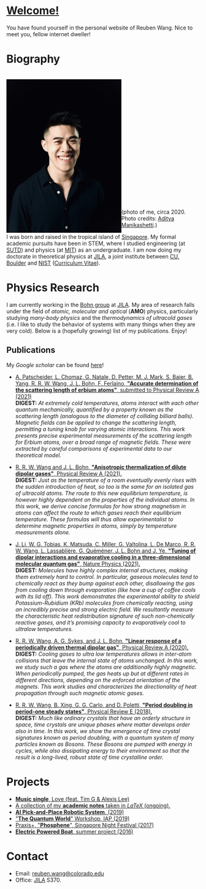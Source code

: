 # [Welcome!](https://reubenwangrongwen.github.io/)

You have found yourself in the personal website of Reuben Wang. Nice to meet you, fellow internet dweller!

# Biography

<br/>
<img align="left" src="Images/portrait_casual.JPG" width="300"> 
<br/><br/><br/><br/><br/><br/><br/><br/><br/><br/><br/><br/><br/><br/><br/><br/><br/><br/><br/>

(photo of me, circa 2020. Photo credits: [Aditya Manikashetti](https://www.splitsecond.sg/).)

I was born and raised in the tropical island of [Singapore](https://www.visitsingapore.com/en/). My formal academic pursuits have been in STEM, where I studied engineering (at [SUTD](https://www.sutd.edu.sg/)) and physics (at [MIT](http://www.mit.edu/)) as an undergraduate. I am now doing my doctorate in theoretical physics at [JILA](https://jila.colorado.edu/), a joint institute between [CU, Boulder](https://www.colorado.edu/) and [NIST](https://www.nist.gov/) ([Curriculum Vitae](./CV2022.pdf)). 
<!---
[Here's](./whyPhD.md) a little write up of why a PhD for those interested.
--> 

# Physics Research

I am currently working in the [Bohn group](http://grizzly.colorado.edu/) at [JILA](https://jila.colorado.edu/). My area of research falls under the field of *atomic, molecular and optical* (**AMO**) physics, particularly studying *many-body physics* and the *thermodynamics of ultracold gases* (i.e. I like to study the behavior of systems with many things when they are very cold). Below is a (hopefully growing) list of my publications. Enjoy! 

## Publications

My *Google scholar* can be found [here](https://scholar.google.com/citations?user=Lsw_2DgAAAAJ&hl=en&authuser=1)!

* [A. Patscheider, L. Chomaz, G. Natale, D. Petter, M. J. Mark, S. Baier, B. Yang, R. R. W. Wang, J. L. Bohn, F. Ferlaino, **"Accurate determination of the scattering length of erbium atoms"**, submitted to Physical Review A (2021)](https://arxiv.org/abs/2112.11883) <br />
**DIGEST:**
*At extremely cold temperatures, atoms interact with each other quantum mechanically, quantified by a property known as the scattering length (analogous to the diameter of colliding billiard balls). Magnetic fields can be applied to change the scattering length, permitting a tuning knob for varying atomic interactions. This work presents precise experimental measurements of the scattering length for Erbium atoms, over a broad range of magnetic fields. These were extracted by careful comparisons of experimental data to our theoretical model.*

* [R. R. W. Wang and J. L. Bohn, **"Anisotropic thermalization of dilute dipolar gases"**, Physical Review A (2021).](https://journals.aps.org/pra/abstract/10.1103/PhysRevA.103.063320) <br />
**DIGEST:**
*Just as the temperature of a room eventually evenly rises with the sudden introduction of heat, so too is the same for an isolated gas of ultracold atoms. The route to this new equilibrium temperature, is however highly dependent on the properties of the individual atoms. In this work, we derive concise formulas for how strong magnetism in atoms can affect the route to which gases reach their equilibrium temperature. These formulas will thus allow experimentalist to determine magnetic properties in atoms, simply by temperature measurements alone.*

* [J. Li, W. G. Tobias, K. Matsuda, C. Miller, G. Valtolina, L. De Marco, R. R. W. Wang, L. Lassablière, G. Quéméner, J. L. Bohn and J. Ye, **"Tuning of dipolar interactions and evaporative cooling in a three-dimensional molecular quantum gas"**, Nature Physics (2021).](https://www.nature.com/articles/s41567-021-01329-6) <br />
**DIGEST:**
*Molecules have highly complex internal structures, making them extremely hard to control. In particular, gaseous molecules tend to chemically react as they bump against each other, disallowing the gas from cooling down through evaporation (like how a cup of coffee cools with its lid off).  This work demonstrates the experimental ability to shield Potassium-Rubidium (KRb) molecules from chemically reacting, using an incredibly precise and strong electric field. We resultantly measure the characteristic heat redistribution signature of such non-chemically reactive gases, and it’s promising capacity to evaporatively cool to ultralow temperatures.*

* [R. R. W. Wang, A. G. Sykes, and J. L. Bohn, **"Linear response of a periodically driven thermal dipolar gas"**, Physical Review A (2020).](https://journals.aps.org/pra/abstract/10.1103/PhysRevA.102.033336) <br />
**DIGEST:**
*Cooling gases to ultra low temperatures allows in inter-atom collisions that leave the internal state of atoms unchanged. In this work, we study such a gas where the atoms are additionally highly magnetic. When periodically pumped, the gas heats up but at different rates in different directions, depending on the enforced orientation of the magnets. This work studies and characterizes the directionality of heat propagation through such magnetic atomic gases.*

* [R. R. W. Wang, B. Xing, G. G. Carlo, and D. Poletti, **"Period doubling in period-one steady states"**, Physical Review E (2018).](https://journals.aps.org/pre/abstract/10.1103/PhysRevE.97.020202) <br />
**DIGEST:**
*Much like ordinary crystals that have an orderly structure in space, time crystals are unique phases where matter develops order also in time. In this work, we show the emergence of time crystal signatures known as period doubling, with a quantum system of many particles known as Bosons. These Bosons are pumped with energy in cycles, while also dissipating energy to their environment so that the result is a long-lived, robust state of time crystalline order.*

# Projects

* [**Music single**, Love (feat. Tim G & Alexis Lee)](https://distrokid.com/hyperfollow/reubenw/love-feat-tim-g--alexis-lee)
* [A collection of my **academic notes** taken in *LaTeX* (ongoing).](./AcademicNotes/AcademicNotes.md)
* [**AI Pick-and-Place Robotic System**, (2019)](./RoboticPicking/RoboticPicking.md)
* ["**The Quantum World**" Workshop, IAP (2019)](./TQW/TQW.md)
* [Praxis+, "**Phosphene**", Singapore Night Festival (2017)](https://www.facebook.com/sutdsingapore/posts/phosphene-by-praxis-get-ready-to-be-mesmerised-by-the-glitters-and-sparkles-in-t/10155450328715977/)
* [**Electric Powered Boat**, summer project (2016)](./ElectricBoat/ElectricBoat.md)

# Contact

* Email: <reuben.wang@colorado.edu>
* Office: [JILA](https://jila.colorado.edu/) S370.
